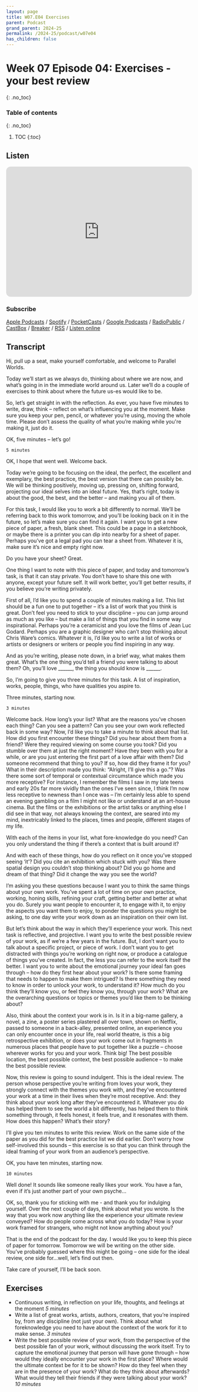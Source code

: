 ```yaml
---
layout: page
title: W07.E04 Exercises
parent: Podcast
grand_parent: 2024-25
permalink: /2024-25/podcast/w07e04
has_children: false
---
```


# Week 07 Episode 04: Exercises - your best review
{: .no_toc}

### Table of contents
{: .no_toc}

1. TOC
{:toc}

## Listen

<iframe style="border-radius:12px" src="https://open.spotify.com/embed/episode/6pNWNCXdscfvPIc1XNqw7c?utm_source=generator" width="100%" height="352" frameBorder="0" allowfullscreen="" allow="autoplay; clipboard-write; encrypted-media; fullscreen; picture-in-picture" loading="lazy"></iframe>

### Subscribe

[Apple Podcasts](https://podcasts.apple.com/gb/podcast/parallel-worlds/id1504529134) / [Spotify](https://open.spotify.com/show/3L3RhKaoqQZoU9fIcLuZjz) / [PocketCasts](https://pca.st/ha20534r) / [Google Podcasts](https://www.google.com/podcasts?feed=aHR0cHM6Ly9hbmNob3IuZm0vcy8xODg0YjAwOC9wb2RjYXN0L3Jzcw%3D%3D) / [RadioPublic](https://radiopublic.com/parallel-worlds-WzVy1K) / [CastBox](https://castbox.fm/channel/id2710471?utm_source=podcaster&utm_medium=dlink&utm_campaign=c_2710471&utm_content=Parallel%20Worlds-CastBox_FM) / [Breaker](https://www.breaker.audio/parallel-worlds) / [RSS](https://anchor.fm/s/1884b008/podcast/rss) / [Listen online](https://anchor.fm/olliepalmer)


## Transcript

Hi, pull up a seat, make yourself comfortable, and welcome to Parallel Worlds.

Today we’ll start as we always do, thinking about where we are now, and what’s going in in the immediate world around us. Later we’ll do a couple of exercises to think about where the future us-es would like to be.

So, let’s get straight in with the reflection. As ever, you have five minutes to write, draw, think – reflect on what’s influencing you at the moment. Make sure you keep your pen, pencil,  or whatever you’re using, moving the whole time. Please don’t assess the quality of what you’re making while you're making it, just do it.

OK, five minutes – let’s go!
```
5 minutes
```
OK, I hope that went well. Welcome back.

Today we’re going to be focusing on the ideal, the perfect, the excellent and exemplary, the best practice, the best version that there can possibly be. We will be thinking positively, moving up, pressing on, shifting forward, projecting our ideal selves into an ideal future. Yes, that’s right, today is about the good, the best, and the better – and making you all of them.

For this task, I would like you to work a bit differently to normal. We’ll be referring back to this work tomorrow, and you’ll be looking back on it in the future, so let’s make sure you can find it again. I want you to get a new piece of paper, a fresh, blank sheet. This could be a page in a sketchbook, or maybe there is a printer you can dip into nearby for a sheet of paper. Perhaps you’ve got a legal pad you can tear a sheet from. Whatever it is, make sure it’s nice and empty right now.

Do you have your sheet? Great.

One thing I want to note with this piece of paper, and today and tomorrow’s task, is that it can stay private. You don’t have to share this one with anyone, except your future self. It will work better, you’ll get better results, if you believe you’re writing privately.

First of all, I’d like you to spend a couple of minutes making a list. This list should be a fun one to put together – it’s a list of work that you think is great. Don’t feel you need to stick to your discipline – you can jump around as much as you like – but make a list of things that you find in some way inspirational. Perhaps you’re a ceramicist and you love the films of Jean Luc Godard. Perhaps you are a graphic designer who can’t stop thinking about Chris Ware’s comics. Whatever it is, I’d like you to write a list of works or artists or designers or writers or people you find inspiring in any way.

And as you’re writing, please note down, in a brief way, what makes them great. What’s the one thing you’d tell a friend you were talking to about them? Oh, you’ll love ______, the thing you should know is ______.

So, I’m going to give you three minutes for this task. A list of inspiration, works, people, things, who have qualities you aspire to.

Three minutes, starting now.


```
3 minutes
```
Welcome back. How long’s your list? What are the reasons you’ve chosen each thing? Can you see a pattern? Can you see your own work reflected back in some way?
Now, I’d like you to take a minute to think about that list. How did you first encounter these things? Did you hear about them from a friend? Were they required viewing on some course you took? Did you stumble over them at just the right moment? Have they been with you for a while, or are you just entering the first part of a love affair with them?
Did someone recommend that thing to you? If so, how did they frame it for you? What in their description made you think: “Alright, I’ll give this a go.”? Was there some sort of temporal or contextual circumstance which made you more receptive? For instance, I remember the films I saw in my late teens and early 20s far more vividly than the ones I’ve seen since, I think I’m now less receptive to newness than I once was – I’m certainly less able to spend an evening gambling on a film I might not like or understand at an art-house cinema. But the films or the exhibitions or the artist talks or anything else I did see in that way, not always knowing the context, are seared into my mind, inextricably linked to the places, times and people, different stages of my life.

With each of the items in your list, what fore-knowledge do you need? Can you only understand the thing if there’s a context that is built around it?

And with each of these things, how do you reflect on it once you’ve stopped seeing ‘it’? Did you cite an exhibition which stuck with you? Was there spatial design you couldn’t stop thinking about? Did you go home and dream of that thing? Did it change the way you see the world?

I’m asking you these questions because I want you to think the same things about your own work. You’ve spent a lot of time on your own practice, working, honing skills, refining your craft, getting better and better at what you do. Surely you want people to encounter it, to engage with it, to enjoy the aspects you want them to enjoy, to ponder the questions you might be asking, to one day write your work down as an inspiration on their own list.

But let’s think about the way in which they’ll experience your work. This next task is reflective, and projective. I want you to write the best possible review of your work, as if we’re a few years in the future. But, I don’t want you to talk about a specific project, or piece of work. I don’t want you to get distracted with things you’re working on right now, or produce a catalogue of things you’ve created. In fact, the less you can refer to the work itself the better. I want you to write about the emotional journey your ideal fan goes through – how do they first hear about your work? Is there some framing that needs to happen to make them intrigued? Is there something they need to know in order to unlock your work, to understand it? How much do you think they’ll know you, or feel they know you, through your work? What are the overarching questions or topics or themes you’d like them to be thinking about?

Also, think about the context your work is in. Is it in a big-name gallery, a novel, a zine, a poster series plastered all over town, shown on Netflix, passed to someone in a back-alley, presented online, an experience you can only encounter once in your life, real world theatre, is this a big retrospective exhibition, or does your work come out in fragments in numerous places that people have to put together like a puzzle – choose wherever works for you and your work. Think big! The best possible location, the best possible context, the best possible audience – to make the best possible review.

Now, this review is going to sound indulgent. This is the ideal review. The person whose perspective you’re writing from loves your work, they strongly connect with the themes you work with, and they’ve encountered your work at a time in their lives when they’re most receptive. And: they think about your work long after they’ve encountered it. Whatever you do has helped them to see the world a bit differently, has helped them to think something through, it feels honest, it feels true, and it resonates with them. How does this happen? What’s their story?

I’ll give you ten minutes to write this review. Work on the same side of the paper as you did for the best practice list we did earlier. Don’t worry how self-involved this sounds – this exercise is so that you can think through the ideal framing of your work from an audience’s perspective.

OK, you have ten minutes, starting now.

```
10 minutes
```
Well done! It sounds like someone really likes your work. You have a fan, even if it’s just another part of your own psyche…

OK, so, thank you for sticking with me - and thank you for indulging yourself. Over the next couple of days, think about what you wrote. Is the way that you work now anything like the experience your ultimate review conveyed? How do people come across what you do today? How is your work framed for strangers, who might not know anything about you?

That is the end of the podcast for the day. I would like you to keep this piece of paper for tomorrow. Tomorrow we will be writing on the other side. You’ve probably guessed where this might be going – one side for the ideal review, one side for...well, let’s find out then.

Take care of yourself, I’ll be back soon.

## Exercises

- Continuous writing, in reflection on your life, thoughts, and feelings at the moment
_5 minutes_
- Write a list of great works, artists, authors, creators, that you’re inspired by, from any discipline (not just your own). Think about what foreknowledge you need to have about the context of the work for it to make sense.
_3 minutes_
- Write the best possible review of your work, from the perspective of the best possible fan of your work, without discussing the work itself. Try to capture the emotional journey that person will have gone through – how would they ideally encounter your work in the first place? Where would the ultimate context be for it to be shown? How do they feel when they are in the presence of your work? What do they think about afterwards? What would they tell their friends if they were talking about your work?
_10 minutes_
